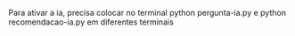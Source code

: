 Para ativar a ia, precisa colocar no terminal python pergunta-ia.py e python recomendacao-ia.py em diferentes terminais